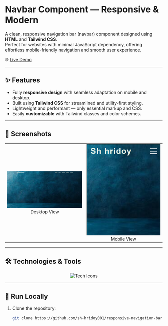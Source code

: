 # Navbar Component — Responsive & Modern

A clean, responsive navigation bar (navbar) component designed using **HTML** and **Tailwind CSS**.  
Perfect for websites with minimal JavaScript dependency, offering effortless mobile-friendly navigation and smooth user experience.

🌐 [Live Demo](https://navbar-sh.netlify.app/)

---

## ✨ Features
- Fully **responsive design** with seamless adaptation on mobile and desktop.
- Built using **Tailwind CSS** for streamlined and utility-first styling.
- Lightweight and performant — only essential markup and CSS.
- Easily **customizable** with Tailwind classes and color schemes.

---

## 📸 Screenshots
<p align="center">
  <table>
    <tr>
      <td align="center">
        <img src="nav1.png" alt="Navbar Screenshot 1" width="400"/>
        <br/>Desktop View
      </td>
      <td align="center">
        <img src="nav2.png" alt="Navbar Screenshot 2" width="400"/>
        <br/>Mobile View
      </td>
    </tr>
  </table>
</p>

---

## 🛠️ Technologies & Tools
<div align="center">
  <img src="https://skillicons.dev/icons?i=html,tailwind,css" alt="Tech Icons" /><br/>
</div>

---

## 🚀 Run Locally
1. Clone the repository:
   ```bash
   git clone https://github.com/sh-hridoy001/responsive-navigation-bar.git
